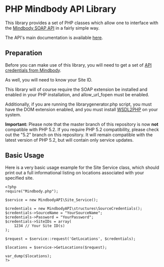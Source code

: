 PHP Mindbody API Library
========================

This library provides a set of PHP classes which allow one to interface with
the [Mindbody SOAP API](http://www.mindbodyonline.com/api) in a fairly simple
way.

The API's main documentation is available [here](http://clients.mindbodyonline.com/api/Doc.aspx).

Preparation
-----------

Before you can make use of this library, you will need to get a set of
[API credentials from Mindbody](http://getsatisfaction.com/mindbody/topics/getting_started_with_the_api).

As well, you will need to know your Site ID.

This library will of course require the SOAP extension be installed and
enabled in your PHP installation, and allow_url_fopen must be enabled.

Additionally, if you are running the librarygenerator.php script, you must
have the DOM extension enabled, and you must install
[WSDL2PHP](http://www.urdalen.no/wsdl2php/) on your system.

**Important:** Please note that the master branch of this repository is now
**not** compatible with PHP 5.2. If you require PHP 5.2 compatibility, please
check out the "5.2" branch on this repository. It will remain compatible with
the latest version of PHP 5.2, but will contain only service updates.

Basic Usage
-----------

Here is a very basic usage example for the Site Service class, which should
print out a full informational listing on locations associated with your
specified site.

    <?php
    require("Mindbody.php");
    
    $service = new MindbodyAPI\Site_Service();
    
    $credentials = new MindbodyAPI\structures\SourceCredentials();
    $credentials->SourceName = "YourSourceName";
    $credentials->Password = "YourPassword";
    $credentials->SiteIDs = array(
        1234 // Your Site ID(s)
    );
    
    $request = $service::request('GetLocations', $credentials);
    
    $locations = $service->GetLocations($request);
    
    var_dump($locations);
    ?>

